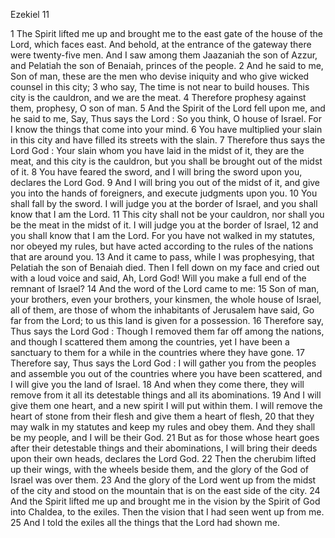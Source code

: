 Ezekiel 11

1	The Spirit lifted me up and brought me to the east gate of the house of the Lord, which faces east. And behold, at the entrance of the gateway there were twenty-five men. And I saw among them Jaazaniah the son of Azzur, and Pelatiah the son of Benaiah, princes of the people.
2	And he said to me, Son of man, these are the men who devise iniquity and who give wicked counsel in this city;
3	who say, The time is not near to build houses. This city is the cauldron, and we are the meat.
4	Therefore prophesy against them, prophesy, O son of man.
5	And the Spirit of the Lord fell upon me, and he said to me, Say, Thus says the Lord : So you think, O house of Israel. For I know the things that come into your mind.
6	You have multiplied your slain in this city and have filled its streets with the slain.
7	Therefore thus says the Lord God : Your slain whom you have laid in the midst of it, they are the meat, and this city is the cauldron, but you shall be brought out of the midst of it.
8	You have feared the sword, and I will bring the sword upon you, declares the Lord God.
9	And I will bring you out of the midst of it, and give you into the hands of foreigners, and execute judgments upon you.
10	You shall fall by the sword. I will judge you at the border of Israel, and you shall know that I am the Lord.
11	This city shall not be your cauldron, nor shall you be the meat in the midst of it. I will judge you at the border of Israel,
12	and you shall know that I am the Lord. For you have not walked in my statutes, nor obeyed my rules, but have acted according to the rules of the nations that are around you.
13	And it came to pass, while I was prophesying, that Pelatiah the son of Benaiah died. Then I fell down on my face and cried out with a loud voice and said, Ah, Lord God! Will you make a full end of the remnant of Israel?
14	And the word of the Lord came to me:
15	Son of man, your brothers, even your brothers, your kinsmen, the whole house of Israel, all of them, are those of whom the inhabitants of Jerusalem have said, Go far from the Lord; to us this land is given for a possession.
16	Therefore say, Thus says the Lord God : Though I removed them far off among the nations, and though I scattered them among the countries, yet I have been a sanctuary to them for a while in the countries where they have gone.
17	Therefore say, Thus says the Lord God : I will gather you from the peoples and assemble you out of the countries where you have been scattered, and I will give you the land of Israel.
18	And when they come there, they will remove from it all its detestable things and all its abominations.
19	And I will give them one heart, and a new spirit I will put within them. I will remove the heart of stone from their flesh and give them a heart of flesh,
20	that they may walk in my statutes and keep my rules and obey them. And they shall be my people, and I will be their God.
21	But as for those whose heart goes after their detestable things and their abominations, I will bring their deeds upon their own heads, declares the Lord God.
22	Then the cherubim lifted up their wings, with the wheels beside them, and the glory of the God of Israel was over them.
23	And the glory of the Lord went up from the midst of the city and stood on the mountain that is on the east side of the city.
24	And the Spirit lifted me up and brought me in the vision by the Spirit of God into Chaldea, to the exiles. Then the vision that I had seen went up from me.
25	And I told the exiles all the things that the Lord had shown me.

